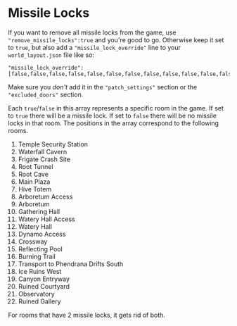 # Missile Locks
If you want to remove all missile locks from the game, use `"remove_missile_locks":true` and you're good to go. Otherwise keep it set to `true`, but also add a `"missile_lock_override"` line to your `world_layout.json` file like so:

```
"missile_lock_override":[false,false,false,false,false,false,false,false,false,false,false,false,false,false,false,false,false,false,false,true,false],
```

Make sure you *don't* add it in the `"patch_settings"` section or the `"excluded_doors"` section.

Each `true`/`false` in this array represents a specific room in the game. If set to `true` there will be a missile lock. If set to `false` there will be no missile locks in that room. The positions in the array correspond to the following rooms.

1) Temple Security Station
2) Waterfall Cavern
3) Frigate Crash Site
4) Root Tunnel
5) Root Cave
6) Main Plaza 
7) Hive Totem
8) Arboretum Access
9) Arboretum
10) Gathering Hall 
11) Watery Hall Access
12) Watery Hall 
13) Dynamo Access 
14) Crossway 
15) Reflecting Pool
16) Burning Trail
17) Transport to Phendrana Drifts South
18) Ice Ruins West
19) Canyon Entryway 
20) Ruined Courtyard
21) Observatory
22) Ruined Gallery

For rooms that have 2 missile locks, it gets rid of both.

